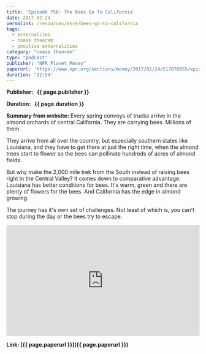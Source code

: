 ```yaml
---
title: 'Episode 756: The Bees Go To California'
date: 2017-02-24
permalink: /resources/enre/bees-go-to-california
tags:
  - externalites
  - coase theorem
  - positive externalities
category: "coase theorem"
type: "podcast"
publisher: "NPR Planet Money"
paperurl: 'https://www.npr.org/sections/money/2017/02/24/517076055/episode-756-the-bees-go-to-california'
duration: "22:54"
---
```



**<span class="bold-podcast">Publisher: </span>&nbsp;<span class="text-podcast"> {{ page.publisher }}</span>**

**<span class="bold-podcast">Duration: </span>&nbsp;<span class="text-podcast"> {{ page.duration }}</span>**

**<span class="bold-podcast">Summary from website:</span>**
Every spring convoys of trucks arrive in the almond orchards of central California. They are carrying bees. Millions of them.

They arrive from all over the country, but especially southern states like Louisiana, and they have to get there at just the right time, when the almond trees start to flower so the bees can pollinate hundreds of acres of almond fields.

But why make the 2,000 mile trek from the South instead of raising bees right in the Central Valley? It comes down to comparative advantage. Louisiana has better conditions for bees. It's warm, green and there are plenty of flowers for the bees. And California has the edge in almond growing.

The journey has it's own set of challenges. Not least of which is, you can't stop during the day or the bees try to escape.

<iframe src="https://www.npr.org/player/embed/517076055/517133834" width="100%" height="290" frameborder="0" scrolling="no" title="NPR embedded audio player"></iframe>


**<span class="small-podcast">Link:</span>&nbsp;<span class="links-podcast">[{{ page.paperurl }}]({{ page.paperurl }})</span>**